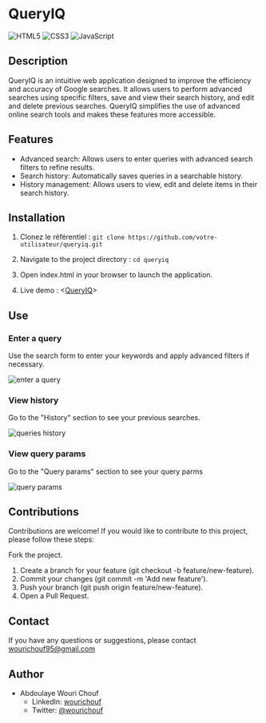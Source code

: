 # QueryIQ

![HTML5](https://img.shields.io/badge/HTML5-E34F26?style=for-the-badge&logo=html5&logoColor=white) ![CSS3](https://img.shields.io/badge/CSS3-1572B6?style=for-the-badge&logo=css3&logoColor=white) ![JavaScript](https://img.shields.io/badge/JavaScript-F7DF1E?style=for-the-badge&logo=javascript&logoColor=black)

## Description

QueryIQ is an intuitive web application designed to improve the efficiency and accuracy of Google searches. It allows users to perform advanced searches using specific filters, save and view their search history, and edit and delete previous searches. QueryIQ simplifies the use of advanced online search tools and makes these features more accessible.

## Features

- Advanced search: Allows users to enter queries with advanced search filters to refine results.
- Search history: Automatically saves queries in a searchable history.
- History management: Allows users to view, edit and delete items in their search history.

## Installation

1. Clonez le référentiel :
`git clone https://github.com/votre-utilisateur/queryiq.git`

2. Navigate to the project directory :
`cd queryiq`

3. Open index.html in your browser to launch the application.

4. Live demo : <[QueryIQ](https://query-iq.vercel.app/)>

## Use

### Enter a query

Use the search form to enter your keywords and apply advanced filters if necessary.

![enter a query](https://github.com/Richouf95/QueryIQ/blob/main/assets/Capture%20d'%C3%A9cran%202024-06-01%20014439.png?raw=true)

### View history

Go to the "History" section to see your previous searches.

![queries history](https://github.com/Richouf95/QueryIQ/blob/main/assets/Capture%20d'%C3%A9cran%202024-06-01%20014740.png?raw=true)

### View query params

Go to the "Query params" section to see your query parms

![query params](https://github.com/Richouf95/QueryIQ/blob/main/assets/Capture%20d'%C3%A9cran%202024-06-01%20014915.png?raw=true)

## Contributions

Contributions are welcome! If you would like to contribute to this project, please follow these steps:

Fork the project.

1. Create a branch for your feature (git checkout -b feature/new-feature).
2. Commit your changes (git commit -m 'Add new feature').
3. Push your branch (git push origin feature/new-feature).
4. Open a Pull Request.

## Contact

If you have any questions or suggestions, please contact <wourichouf95@gmail.com>

## Author

- Abdoulaye Wouri Chouf
  - LinkedIn: [wourichouf](https://www.linkedin.com/in/wourichouf/)
  - Twitter: [@wourichouf](https://x.com/wourichouf)
